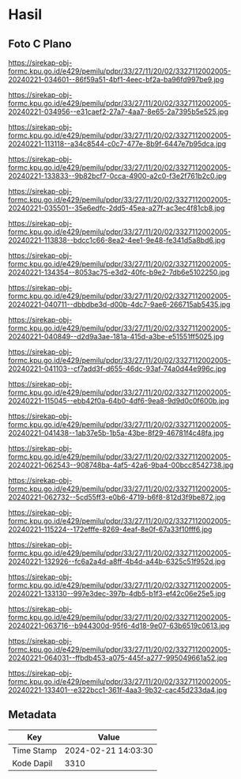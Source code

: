 # Hasil

## Foto C Plano

https://sirekap-obj-formc.kpu.go.id/e429/pemilu/pdpr/33/27/11/20/02/3327112002005-20240221-034601--86f59a51-4bf1-4eec-bf2a-ba96fd997be9.jpg

https://sirekap-obj-formc.kpu.go.id/e429/pemilu/pdpr/33/27/11/20/02/3327112002005-20240221-034956--e31caef2-27a7-4aa7-8e65-2a7395b5e525.jpg

https://sirekap-obj-formc.kpu.go.id/e429/pemilu/pdpr/33/27/11/20/02/3327112002005-20240221-113118--a34c8544-c0c7-477e-8b9f-6447e7b95dca.jpg

https://sirekap-obj-formc.kpu.go.id/e429/pemilu/pdpr/33/27/11/20/02/3327112002005-20240221-133833--9b82bcf7-0cca-4900-a2c0-f3e2f761b2c0.jpg

https://sirekap-obj-formc.kpu.go.id/e429/pemilu/pdpr/33/27/11/20/02/3327112002005-20240221-035501--35e6edfc-2dd5-45ea-a27f-ac3ec4f81cb8.jpg

https://sirekap-obj-formc.kpu.go.id/e429/pemilu/pdpr/33/27/11/20/02/3327112002005-20240221-113838--bdcc1c66-8ea2-4ee1-9e48-fe341d5a8bd6.jpg

https://sirekap-obj-formc.kpu.go.id/e429/pemilu/pdpr/33/27/11/20/02/3327112002005-20240221-134354--8053ac75-e3d2-40fc-b9e2-7db6e5102250.jpg

https://sirekap-obj-formc.kpu.go.id/e429/pemilu/pdpr/33/27/11/20/02/3327112002005-20240221-040711--dbbdbe3d-d00b-4dc7-9ae6-266715ab5435.jpg

https://sirekap-obj-formc.kpu.go.id/e429/pemilu/pdpr/33/27/11/20/02/3327112002005-20240221-040849--d2d9a3ae-181a-415d-a3be-e51551ff5025.jpg

https://sirekap-obj-formc.kpu.go.id/e429/pemilu/pdpr/33/27/11/20/02/3327112002005-20240221-041103--cf7add3f-d655-46dc-93af-74a0d44e996c.jpg

https://sirekap-obj-formc.kpu.go.id/e429/pemilu/pdpr/33/27/11/20/02/3327112002005-20240221-115045--ebb42f0a-64b0-4df6-9ea8-9d9d0c0f600b.jpg

https://sirekap-obj-formc.kpu.go.id/e429/pemilu/pdpr/33/27/11/20/02/3327112002005-20240221-041438--1ab37e5b-1b5a-43be-8f29-46781f4c48fa.jpg

https://sirekap-obj-formc.kpu.go.id/e429/pemilu/pdpr/33/27/11/20/02/3327112002005-20240221-062543--908748ba-4af5-42a6-9ba4-00bcc8542738.jpg

https://sirekap-obj-formc.kpu.go.id/e429/pemilu/pdpr/33/27/11/20/02/3327112002005-20240221-062732--5cd55ff3-e0b6-4719-b6f8-812d3f9be872.jpg

https://sirekap-obj-formc.kpu.go.id/e429/pemilu/pdpr/33/27/11/20/02/3327112002005-20240221-115224--172efffe-8269-4eaf-8e0f-67a33f10fff6.jpg

https://sirekap-obj-formc.kpu.go.id/e429/pemilu/pdpr/33/27/11/20/02/3327112002005-20240221-132926--fc6a2a4d-a8ff-4b4d-a44b-6325c51f952d.jpg

https://sirekap-obj-formc.kpu.go.id/e429/pemilu/pdpr/33/27/11/20/02/3327112002005-20240221-133130--997e3dec-397b-4db5-b1f3-ef42c06e25e5.jpg

https://sirekap-obj-formc.kpu.go.id/e429/pemilu/pdpr/33/27/11/20/02/3327112002005-20240221-063716--b944300d-95f6-4d18-9e07-63b6519c0613.jpg

https://sirekap-obj-formc.kpu.go.id/e429/pemilu/pdpr/33/27/11/20/02/3327112002005-20240221-064031--ffbdb453-a075-445f-a277-995049661a52.jpg

https://sirekap-obj-formc.kpu.go.id/e429/pemilu/pdpr/33/27/11/20/02/3327112002005-20240221-133401--e322bcc1-361f-4aa3-9b32-cac45d233da4.jpg


## Metadata

| Key        | Value               |
| ---------- | ------------------- |
| Time Stamp | 2024-02-21 14:03:30 |
| Kode Dapil | 3310                |




